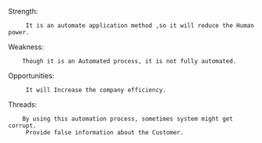 Strength:

         It is an automate application method ,so it will reduce the Human power.
Weakness:

        Though it is an Automated process, it is not fully automated.

Opportunities:

         It will Increase the company efficiency.
Threads:

        By using this automation process, sometimes system might get corrupt.
         Provide false information about the Customer.
